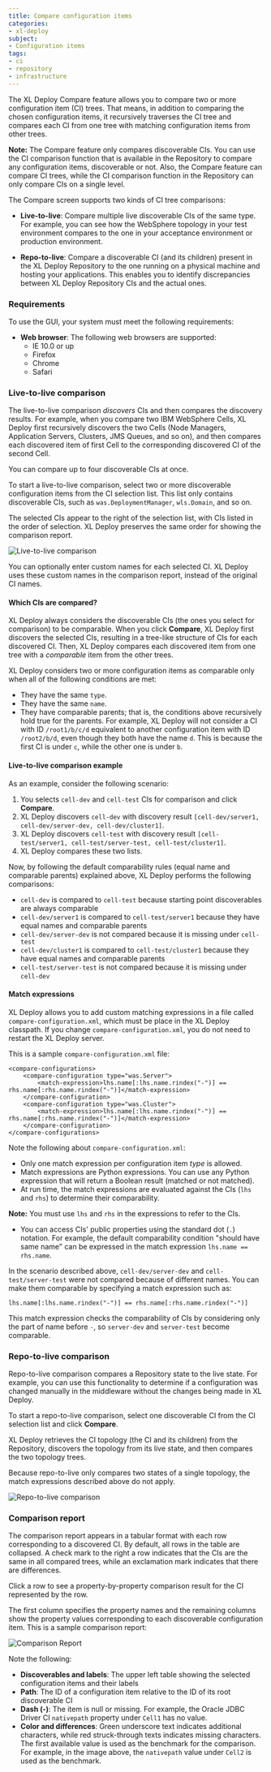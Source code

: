 ```yaml
---
title: Compare configuration items
categories:
- xl-deploy
subject:
- Configuration items
tags:
- ci
- repository
- infrastructure
---
```


The XL Deploy Compare feature allows you to compare two or more configuration item (CI) trees. That means, in addition to comparing the chosen configuration items, it recursively traverses the CI tree and compares each CI from one tree with matching configuration items from other trees.

**Note:** The Compare feature only compares discoverable CIs. You can use the CI comparison function that is available in the Repository to compare any configuration items, discoverable or not. Also, the Compare feature can compare CI trees, while the CI comparison function in the Repository can only compare CIs on a single level.

The Compare screen supports two kinds of CI tree comparisons:

* **Live-to-live**: Compare multiple live discoverable CIs of the same type. For example, you can see how the WebSphere topology in your test environment compares to the one in your acceptance environment or production environment.

* **Repo-to-live**: Compare a discoverable CI (and its children) present in the XL Deploy Repository to the one running on 
a physical machine and hosting your applications. This enables you to identify discrepancies between XL Deploy Repository CIs and the actual ones. 

### Requirements

To use the GUI, your system must meet the following requirements:

* **Web browser**: The following web browsers are supported:
     * IE 10.0 or up
     * Firefox
     * Chrome
     * Safari

### Live-to-live comparison

The live-to-live comparison *discovers* CIs and then compares the discovery results. For example, when you compare two IBM WebSphere Cells, XL Deploy first recursively discovers the two Cells (Node Managers, Application Servers, Clusters, JMS Queues, and so on), and then compares each discovered item of first Cell to the corresponding discovered CI of the second Cell. 

You can compare up to four discoverable CIs at once.

To start a live-to-live comparison, select two or more discoverable configuration items from the CI selection list. This list only contains discoverable CIs, such as `was.DeploymentManager`, `wls.Domain`, and so on.

The selected CIs appear to the right of the selection list, with CIs listed in the order of selection. XL Deploy preserves the same order for showing the comparison report.

![Live-to-live comparison](images/compare-feature-live-2-live-compare.png)

You can optionally enter custom names for each selected CI. XL Deploy uses these custom names in the comparison report, instead of the original CI names.

#### Which CIs are compared?

XL Deploy always considers the discoverable CIs (the ones you select for comparison) to be comparable. When you click **Compare**, XL Deploy first discovers the selected CIs, resulting in a tree-like structure of CIs for each discovered CI. Then, XL Deploy compares each discovered item from one tree with a *comparable* item from the other trees.

XL Deploy considers two or more configuration items as comparable only when all of the following conditions are met:

 * They have the same `type`.
 * They have the same `name`.
 * They have comparable parents; that is, the conditions above recursively hold true for the parents. For example, XL Deploy will not consider a CI with ID `/root1/b/c/d` equivalent to another configuration item with ID `/root2/b/d`, even though they both have the name `d`. This is because the first CI is under `c`, while the other one is under `b`.
 
#### Live-to-live comparison example
   
As an example, consider the following scenario:
 
 1. You selects `cell-dev` and `cell-test` CIs for comparison and click **Compare**.
 2. XL Deploy discovers `cell-dev` with discovery result `[cell-dev/server1, cell-dev/server-dev, cell-dev/cluster1]`.
 3. XL Deploy discovers `cell-test` with discovery result `[cell-test/server1, cell-test/server-test, cell-test/cluster1]`.
 4. XL Deploy compares these two lists.
 
Now, by following the default comparability rules (equal name and comparable parents) explained above, XL Deploy performs the following comparisons:
 
 * `cell-dev` is compared to `cell-test` because starting point discoverables are always comparable
 * `cell-dev/server1` is compared to `cell-test/server1` because they have equal names and comparable parents
 * `cell-dev/server-dev` is not compared because it is missing under `cell-test`
 * `cell-dev/cluster1` is compared to `cell-test/cluster1` because they have equal names and comparable parents
 * `cell-test/server-test` is not compared because it is missing under `cell-dev`

#### Match expressions

XL Deploy allows you to add custom matching expressions in a file called `compare-configuration.xml`, which must be place in the XL Deploy classpath. If you change `compare-configuration.xml`, you do not need to restart the XL Deploy server.

This is a sample `compare-configuration.xml` file:

    <compare-configurations>
        <compare-configuration type="was.Server">
            <match-expression>lhs.name[:lhs.name.rindex("-")] == rhs.name[:rhs.name.rindex("-")]</match-expression>
        </compare-configuration>
        <compare-configuration type="was.Cluster">
            <match-expression>lhs.name[:lhs.name.rindex("-")] == rhs.name[:rhs.name.rindex("-")]</match-expression>
        </compare-configuration>
    </compare-configurations>
    
Note the following about `compare-configuration.xml`:

* Only one match expression per configuration item *type* is allowed.
* Match expressions are Python expressions. You can use any Python expression that will return a Boolean result (matched or not matched).
* At run time, the match expressions are evaluated against the CIs (`lhs` and `rhs`) to determine their comparability.

**Note:** You must use `lhs` and `rhs` in the expressions to refer to the CIs.

* You can access CIs' public properties using the standard dot (`.`) notation. For example, the default comparability
   condition "should have same name" can be expressed in the match expression `lhs.name == rhs.name`.
   
In the scenario described above, `cell-dev/server-dev` and `cell-test/server-test` were not compared because of different names. You can make them comparable by specifying a match expression such as:
    
    lhs.name[:lhs.name.rindex("-")] == rhs.name[:rhs.name.rindex("-")]
    
This match expression checks the comparability of CIs by considering only the part of name before `-`, so `server-dev` and `server-test` become comparable.

### Repo-to-live comparison

Repo-to-live comparison compares a Repository state to the live state. For example, you can use this functionality to determine if a configuration was changed manually in the middleware without the changes being made in XL Deploy.

To start a repo-to-live comparison, select one discoverable CI from the CI selection list and click **Compare**.

XL Deploy retrieves the CI topology (the CI and its children) from the Repository, discovers the topology from its live state, and then compares the two topology trees.

Because repo-to-live only compares two states of a single topology, the match expressions described above do not apply.

![Repo-to-live comparison](images/compare-feature-repo-2-live-compare.png)

### Comparison report

The comparison report appears in a tabular format with each row corresponding to a discovered CI. By default, all rows in the table are collapsed. A check mark to the right a row indicates that the CIs are the same in all compared trees, while an exclamation mark indicates that there are differences.

Click a row to see a property-by-property comparison result for the CI represented by the row.

The first column specifies the property names and the remaining columns show the property values corresponding to each discoverable configuration item. This is a sample comparison report:

![Comparison Report](images/compare-feature-report-diff.png)

Note the following:

* **Discoverables and labels**: The upper left table showing the selected configuration items and their labels
* **Path**: The ID of a configuration item relative to the ID of its root discoverable CI
* **Dash (-)**: The item is null or missing. For example, the Oracle JDBC Driver CI `nativepath` property under `Cell1` has no value.
* **Color and differences**: Green underscore text indicates additional characters, while red struck-through texts indicates missing characters. The first available value is used as the benchmark for the comparison. For example, in the image above, the `nativepath` value under `Cell2` is used as the benchmark.
